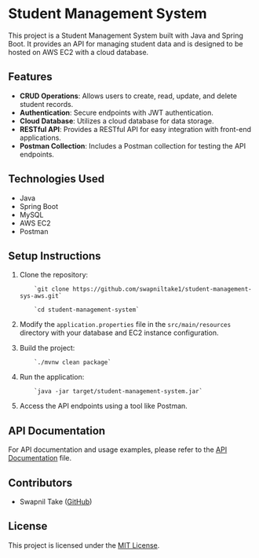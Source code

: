 # Student Management System

This project is a Student Management System built with Java and Spring Boot. It provides an API for managing student data and is designed to be hosted on AWS EC2 with a cloud database.

## Features

- **CRUD Operations**: Allows users to create, read, update, and delete student records.
- **Authentication**: Secure endpoints with JWT authentication.
- **Cloud Database**: Utilizes a cloud database for data storage.
- **RESTful API**: Provides a RESTful API for easy integration with front-end applications.
- **Postman Collection**: Includes a Postman collection for testing the API endpoints.

## Technologies Used

- Java
- Spring Boot
- MySQL
- AWS EC2
- Postman

## Setup Instructions

1. Clone the repository:

           `git clone https://github.com/swapniltake1/student-management-sys-aws.git`

           `cd student-management-system`

3. Modify the `application.properties` file in the `src/main/resources` directory with your database and EC2 instance configuration.

4. Build the project:

           `./mvnw clean package`

5. Run the application:

           `java -jar target/student-management-system.jar`

6. Access the API endpoints using a tool like Postman.

## API Documentation

For API documentation and usage examples, please refer to the [API Documentation](API_DOCUMENTATION.md) file.

## Contributors

- Swapnil Take ([GitHub](https://github.com/swapniltake1))

## License

This project is licensed under the [MIT License](LICENSE).
